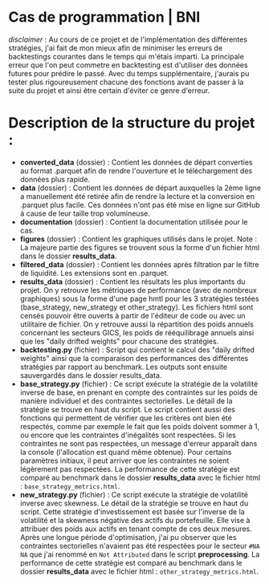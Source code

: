 # Cas de programmation | BNI

*disclaimer* : Au cours de ce projet et de l'implémentation des différentes stratégies, j'ai fait de mon mieux afin de minimiser les erreurs de backtestings courantes dans le temps qui m'étais imparti. La principale erreur que l'on peut commetre en backtesting est d'utiliser des données futures pour prédire le passé. Avec du temps supplémentaire, j'aurais pu tester plus rigoureusement chacune des fonctions avant de passer à la suite du projet et ainsi être certain d'éviter ce genre d'erreur.  

# Description de la structure du projet : 

- **converted_data** (dossier) : Contient les données de départ converties au format .parquet afin de rendre l'ouverture et le téléchargement des données plus rapide. 
- **data** (dossier) : Contient les données de départ auxquelles la 2ème ligne a manuellement été retirée afin de rendre la lecture et la conversion en .parquet plus facile. Ces données n'ont pas été mise en ligne sur GitHub à cause de leur taille trop volumineuse. 
- **documentation** (dossier) : Contient la documentation utilisée pour le cas. 
- **figures** (dossier) : Contient les graphiques utilisés dans le projet. Note : La majeure partie des figures se trouvent sous la forme d'un fichier html dans le dossier **results_data**. 
- **filtered_data** (dossier) : Contient les données après filtration par le filtre de liquidité. Les extensions sont en .parquet. 
- **results_data** (dossier) : Contient les résultats les plus importants du projet. On y retrouve les métriques de performance (avec de nombreux graphiques) sous la forme d'une page hmtl pour les 3 stratégies testées (base_strategy, new_strategy et other_strategy). Les fichiers html sont censés pouvoir être ouverts à partir de l'éditeur de code ou avec un utilitaire de fichier. On y retrouve aussi la répartition des poids annuels concernant les secteurs GICS, les poids de rééquilibrage annuels ainsi que les "daily drifted weights" pour chacune des stratégies. 
- **backtesting.py** (fichier) : Script qui contient le calcul des "daily drifted weights" ainsi que la comparaison des performances des différentes stratégies par rapport au benchmark. Les outputs sont ensuite sauvergardés dans le dossier results_data. 
- **base_strategy.py** (fichier) : Ce script exécute la stratégie de la volatilité inverse de base, en prenant en compte des contraintes sur les poids de manière individuel et des contraintes sectorielles. Le détail de la stratégie se trouve en haut du script. Le script contient aussi des fonctions qui permettent de vérifier que les critères ont bien été respectés, comme par exemple le fait que les poids doivent sommer à 1, ou encore que les contraintes d'inégalités sont respectées. Si les contraintes ne sont pas respectées, un message d'erreur apparaît dans la console (l'allocation est quand même obtenue). Pour certains paramètres initiaux, il peut arriver que les contraintes ne soient légèrement pas respectées. La performance de cette stratégie est comparé au benchmark dans le dossier **results_data** avec le fichier html : `base_strategy_metrics.html`. 
- **new_strategy.py** (fichier) : Ce script exécute la stratégie de volatilité inverse avec skewness. Le détail de la stratégie se trouve en haut du script. Cette stratégie d'investissement est basée sur l'inverse de la volatilité et la skewness négative des actifs du portefeuille. Elle vise à attribuer des poids aux actifs en tenant compte de ces deux mesures. Après une longue période d'optimisation, j'ai pu observer que les contraintes sectorielles n'avaient pas été respectées pour le secteur `#NA NA` que j'ai renommé en `Not Attributed` dans le script **preprocessing**. La performance de cette stratégie est comparé au benchmark dans le dossier **results_data** avec le fichier html : `other_strategy_metrics.html`. 
